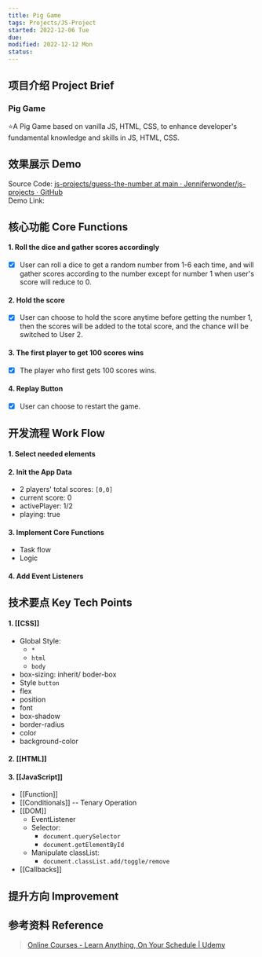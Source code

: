 ```yaml
---
title: Pig Game
tags: Projects/JS-Project
started: 2022-12-06 Tue
due:
modified: 2022-12-12 Mon
status:
---
```

## 项目介绍 Project Brief
### Pig Game 
⭐A Pig Game based on vanilla JS, HTML, CSS, to enhance developer's fundamental knowledge and skills in JS, HTML, CSS.
## 效果展示 Demo
Source Code: [js-projects/guess-the-number at main · Jenniferwonder/js-projects · GitHub](https://github.com/Jenniferwonder/js-projects/tree/main/guess-the-number#2-javascript)  
Demo Link:    
## 核心功能 Core Functions
#### 1. Roll the dice and gather scores accordingly
- [x] User can roll a dice to get a random number from 1-6 each time, and will gather scores according to the number except for number 1 when user's score will reduce to 0.
#### 2. Hold the score
- [x] User can choose to hold the score anytime before getting the number 1, then the scores will be added to the total score, and the chance will be switched to User 2.
#### 3. The first player to get 100 scores wins
- [x] The player who first gets 100 scores wins.
#### 4. Replay Button
- [x] User can choose to restart the game.
## 开发流程 Work Flow
#### 1. Select needed elements
#### 2. Init the App Data
- 2 players' total scores: `[0,0]`
- current score: 0
- activePlayer: 1/2
- playing: true
#### 3. Implement Core Functions
- Task flow 
- Logic
#### 4. Add Event Listeners
## 技术要点 Key Tech Points
#### 1. [[CSS]]
- Global Style:
	- `*`
	- `html`
	- `body`
- box-sizing: inherit/ boder-box
- Style `button` 
- flex
- position
- font
- box-shadow
- border-radius
- color
- background-color
#### 2. [[HTML]]
#### 3. [[JavaScript]]
- [[Function]]
- [[Conditionals]] -- Tenary Operation
- [[DOM]]
	- EventListener
	- Selector: 
		- `document.querySelector`
		- `document.getElementById`
	- Manipulate classList: 
		- `document.classList.add/toggle/remove`
- [[Callbacks]]
## 提升方向 Improvement

## 参考资料 Reference
>[Online Courses - Learn Anything, On Your Schedule | Udemy](https://www.udemy.com/course/the-complete-javascript-course/learn/lecture/22649207?start=0#overview)
